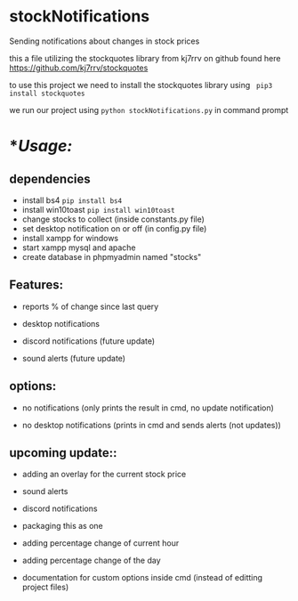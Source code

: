 # stockNotifications
Sending notifications about changes in stock prices



this a file utilizing the stockquotes library from kj7rrv on github
found here https://github.com/kj7rrv/stockquotes

to use this project we need to install the stockquotes library using
``` pip3 install stockquotes```





we run our project using 
```python stockNotifications.py``` 
in command prompt

# **Usage:*
## dependencies

- install bs4 ```pip install bs4```
- install win10toast ```pip install win10toast```
- change stocks to collect (inside constants.py file)
- set desktop notification on or off (in config.py file)
- install xampp for windows 
- start xampp mysql and apache
- create database in phpmyadmin named "stocks"




## **Features:**

- reports % of change since last query
- desktop notifications<picture of the desktop notification>

- discord notifications (future update)<picture of the discord>
- sound alerts (future update)


## **options:**


  - no notifications (only prints the result in cmd, no update notification)

  - no desktop notifications (prints in cmd and sends alerts (not updates))


## **upcoming update::**

  - adding an overlay for the current stock price

  - sound alerts

  - discord notifications
  - packaging this as one
  - adding percentage change of current hour
  - adding percentage change of the day

  - documentation for custom options inside cmd (instead of editting project files)




